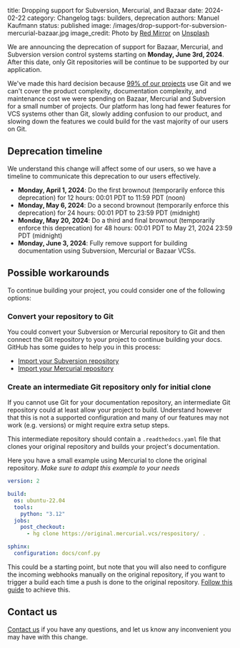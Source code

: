 title: Dropping support for Subversion, Mercurial, and Bazaar
date: 2024-02-22
category: Changelog
tags: builders, deprecation
authors: Manuel Kaufmann
status: published
image: /images/drop-support-for-subversion-mercurial-bazaar.jpg
image_credit: Photo by <a href="https://unsplash.com/@redmirror?utm_content=creditCopyText&utm_medium=referral&utm_source=unsplash">Red Mirror</a> on <a href="https://unsplash.com/photos/wall-with-paints-f303VzauP6w?utm_content=creditCopyText&utm_medium=referral&utm_source=unsplash">Unsplash</a>


We are announcing the deprecation of support for Bazaar, Mercurial, and Subversion version control systems starting on **Monday, June 3rd, 2024**.
After this date, only Git repositories will be continue to be supported by our application.

We've made this hard decision because [99% of our projects](https://github.com/readthedocs/readthedocs.org/issues/8840) use Git
and we can't cover the product complexity, documentation complexity, and maintenance cost we were spending on Bazaar, Mercurial and Subversion for a small number of projects.
Our platform has long had fewer features for VCS systems other than Git,
slowly adding confusion to our product,
and slowing down the features we could build for the vast majority of our users on Git.

## Deprecation timeline

We understand this change will affect some of our users, so we have a timeline to communicate this deprecation to our users effectively.

* **Monday, April 1, 2024**: Do the first brownout (temporarily enforce this deprecation) for 12 hours: 00:01 PDT to 11:59 PDT (noon)
* **Monday, May 6, 2024**: Do a second brownout (temporarily enforce this deprecation) for 24 hours: 00:01 PDT to 23:59 PDT (midnight)
* **Monday, May 20, 2024**: Do a third and final brownout (temporarily enforce this deprecation) for 48 hours: 00:01 PDT to May 21, 2024 23:59 PDT (midnight)
* **Monday, June 3, 2024**: Fully remove support for building documentation using Subversion, Mercurial or Bazaar VCSs.


## Possible workarounds

To continue building your project, you could consider one of the following options:


### Convert your repository to Git

You could convert your Subversion or Mercurial repository to Git and then connect the Git repository to your project to continue building your docs.
GitHub has some guides to help you in this process:

  * [Import your Subversion repository](https://docs.github.com/en/migrations/importing-source-code/using-the-command-line-to-import-source-code/importing-a-subversion-repository)
  * [Import your Mercurial repository](https://docs.github.com/en/migrations/importing-source-code/using-the-command-line-to-import-source-code/importing-a-mercurial-repository)


### Create an intermediate Git repository only for initial clone


If you cannot use Git for your documentation repository,
an intermediate Git repository could at least allow your project to build.
Understand however that this is not a supported configuration and
many of our features may not work (e.g. versions) or might require extra setup steps.

This intermediate repository should contain a `.readthedocs.yaml` file
that clones your original repository and builds your project's documentation.

Here you have a small example using Mercurial to clone the original repository.
*Make sure to adapt this example to your needs*

```yaml
version: 2

build:
  os: ubuntu-22.04
  tools:
    python: "3.12"
  jobs:
    post_checkout:
      - hg clone https://original.mercurial.vcs/respository/ .

sphinx:
  configuration: docs/conf.py
```

This could be a starting point, but note that you will also need to configure the incoming webhooks manually on the original repository,
if you want to trigger a build each time a push is done to the original repository.
[Follow this guide](https://docs.readthedocs.io/en/stable/guides/setup/git-repo-manual.html) to achieve this.


## Contact us

[Contact us](https://app.readthedocs.org/support/) if you have any questions,
and let us know any inconvenient you may have with this change.

